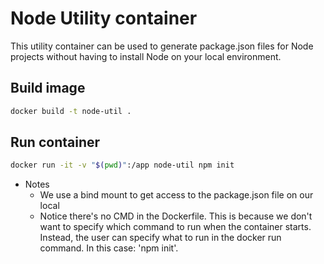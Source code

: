 # Node Utility container
This utility container can be used to generate package.json files for Node projects without having to install Node on your local environment.

## Build image
```bash
docker build -t node-util .
```

## Run container
```bash
docker run -it -v "$(pwd)":/app node-util npm init
```

- Notes
  - We use a bind mount to get access to the package.json file on our local
  - Notice there's no CMD in the Dockerfile. This is because we don't want to specify which command to run when the container starts. Instead, the user can specify what to run in the docker run command. In this case: 'npm init'.